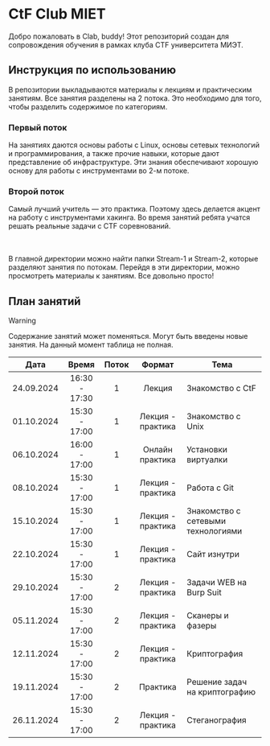 # CtF Club MIET
Добро пожаловать в Clab, buddy! Этот репозиторий создан для сопровождения обучения в рамках клуба CTF университета МИЭТ.

## Инструкция по использованию
В репозитории выкладываются материалы к лекциям и практическим занятиям. Все занятия разделены на 2 потока. Это необходимо для того, чтобы разделить содержимое по категориям.

### Первый поток
На занятиях даются основы работы с Linux, основы сетевых технологий и программирования, а также прочие навыки, которые дают представление об инфраструктуре. Эти знания обеспечивают хорошую основу для работы с инструментами во 2-м потоке.

### Второй поток
Самый лучший учитель — это практика. Поэтому здесь делается акцент на работу с инструментами хакинга. Во время занятий ребята учатся решать реальные задачи с CTF соревнований.

<br><br> В главной директории можно найти папки Stream-1 и Stream-2, которые разделяют занятия по потокам. Перейдя в эти директории, можно просмотреть материалы к занятиям. Все довольно просто!

## План занятий
> [!WARNING]
> Содержание занятий может поменяться. Могут быть введены новые занятия. На данный момент таблица не полная.

| Дата	| Время	| Поток	| Формат	| Тема |
|:---:|:---:|:---:|:---:|---|
| 24.09.2024 |	16:30 - 17:30 |	1 |	Лекция |	Знакомство с CtF |	Занятие начинается с знакомства со студентами и составления списка группы. Темы: что такое CTF, цели и задачи CTF-соревнований, виды CTF, категории заданий, типы флагов, инструментарий. |
| 01.10.2024 |	15:30 - 17:00 |	1 |	Лекция - практика |	Знакомство с Unix |	Лекция: важность изучения Linux, историческая сводка, сравнение Windows и Linux, понятие дистрибутива, основы командной строки. Практика: создание файлов и директорий, изменение прав доступа, серфинг по содержимому файлов. |
| 06.10.2024 |	16:00 - 17:00 |	1 |	Онлайн практика |	Установки виртуалки |	Занятие по установке образа Linux с помощью виртуальной машины. |
| 08.10.2024 |	15:30 - 17:00 |	1 |	Лекция - практика |	Работа с Git |	Лекция: определение Git, стейдж, коммиты, ветки, версии, удаленный репозиторий, работа с GitHub, решение конфликтов. Практика: клонирование репозитория, создание веток, мерджинг. |
| 15.10.2024 |	15:30 - 17:00 |	1 |	Лекция - практика |	Знакомство с сетевыми технологиями |	Лекция: сети, URL, DNS, IP и MAC адреса, модель OSI, сетевые протоколы. Практика: подсчет IP, определение IP по MAC. |
| 22.10.2024 |	15:30 - 17:00 |	1 |	Лекция - практика |	Сайт изнутри |	Лекция: HTML, JS, CSS, HTTP/HTTPS, методы и заголовки. Практика: отправка запросов. |
| 29.10.2024 |	15:30 - 17:00 |	2 |	Лекция - практика |	Задачи WEB на Burp Suit |	Лекция: сканеры и фазеры, сессии и cookie, сканер запросов Burp Suit. Практика: задачи на WEB. |
| 05.11.2024 |	15:30 - 17:00 |	2 |	Лекция - практика |	Сканеры и фазеры |	Лекция: сканер портов Nmap, веб-сканеры whatweb и wpscan, фаззеры gobuster & wfuzz, RCE в уязвимом плагине WordPress. Практика: задачи на WEB. |
| 12.11.2024 |	15:30 - 17:00 |	2 |	Лекция - практика |	Криптография |	Лекция: криптография, шифры Цезаря и Вижинера, ASCII и UTF-8, системы счисления Base. Практика: задачи по криптографии. |
| 19.11.2024 |	15:30 - 17:00 |	2 |	Практика |	Решение задач на криптографию |	Практика: решение задач на криптографию. |
| 26.11.2024 |	15:30 - 17:00 |	2 |	Лекция - практика |	Стеганография |	Лекция: данные, файлы, форматы файлов, сигнатуры файлов, использование unzip, file, cat, nano. Практика: решение задач на стеганографию. |
